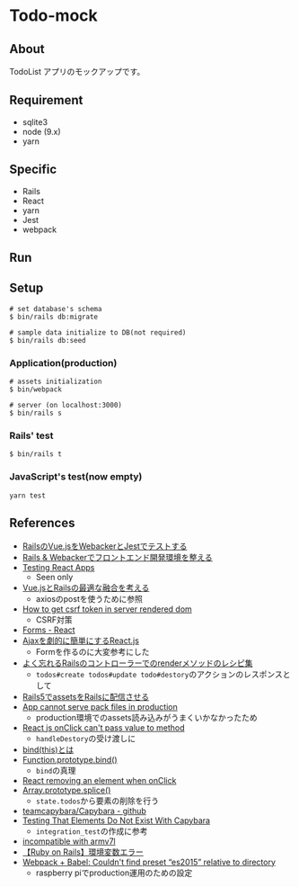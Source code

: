 # Todo-mock

## About

TodoList アプリのモックアップです。

## Requirement

- sqlite3
- node (9.x)
- yarn

## Specific

- Rails
- React
- yarn
- Jest
- webpack

## Run

## Setup

```
# set database's schema
$ bin/rails db:migrate

# sample data initialize to DB(not required)
$ bin/rails db:seed
```

### Application(production)

```
# assets initialization
$ bin/webpack

# server (on localhost:3000)
$ bin/rails s
```

### Rails' test

```
$ bin/rails t
```

### JavaScript's test(now empty)

```
yarn test
```

## References

- [RailsのVue.jsをWebackerとJestでテストする](https://techracho.bpsinc.jp/hachi8833/2018_03_26/53865)
- [Rails & Webackerでフロントエンド開発環境を整える](https://qiita.com/hiyamamoto/items/e0a30b4799314174b80f)
- [Testing React Apps](https://facebook.github.io/jest/docs/ja/tutorial-react.html)
  - Seen only
- [Vue.jsとRailsの最適な融合を考える](https://tech.medpeer.co.jp/entry/2018/02/26/080000)
  - axiosのpostを使うために参照
- [How to get csrf token in server rendered dom](https://github.com/reactjs/react-rails/issues/207)
  - CSRF対策
- [Forms - React](https://reactjs.org/docs/forms.html#controlled-components)
- [Ajaxを劇的に簡単にするReact.js](http://blog.masuidrive.jp/2015/03/03/react/)
  - Formを作るのに大変参考にした
- [よく忘れるRailsのコントローラーでのrenderメソッドのレシピ集](http://ruby-rails.hatenadiary.com/entry/20141125/1416918957#render-ctrl-only-status-code)
  - `todos#create todos#update todo#destory`のアクションのレスポンスとして
- [Rails5でassetsをRailsに配信させる](https://qiita.com/littlekbt/items/2cce848313b1f082e224)
- [App cannot serve pack files in production](https://github.com/rails/webpacker/issues/1249)
  - production環境でのassets読み込みがうまくいかなかったため
- [React js onClick can't pass value to method](https://stackoverflow.com/questions/29810914/react-js-onclick-cant-pass-value-to-method)
  - `handleDestory`の受け渡しに
- [bind(this)とは](https://ja.stackoverflow.com/questions/8482/bindthisとは)
- [Function.prototype.bind()](https://developer.mozilla.org/ja/docs/Web/JavaScript/Reference/Global_Objects/Function/bind)
  - `bind`の真理
- [React removing an element when onClick](https://stackoverflow.com/questions/44988996/react-removing-an-element-when-onclick)
- [Array.prototype.splice()](https://developer.mozilla.org/ja/docs/Web/JavaScript/Reference/Global_Objects/Array/splice)
  - `state.todos`から要素の削除を行う
- [teamcapybara/Capybara - github](https://github.com/teamcapybara/capybara)
- [Testing That Elements Do Not Exist With Capybara](https://adamdelong.com/testing-elements-not-exist-capybara/)
  - `integration_test`の作成に参考
- [incompatible with armv7l](https://github.com/Shopify/bootsnap/issues/67)
- [【Ruby on Rails】環境変数エラー](https://blog.naichilab.com/entry/2015/12/05/232651)
- [Webpack + Babel: Couldn't find preset “es2015” relative to directory](https://stackoverflow.com/questions/40188578/webpack-babel-couldnt-find-preset-es2015-relative-to-directory)
  - raspberry piでproduction運用のための設定

